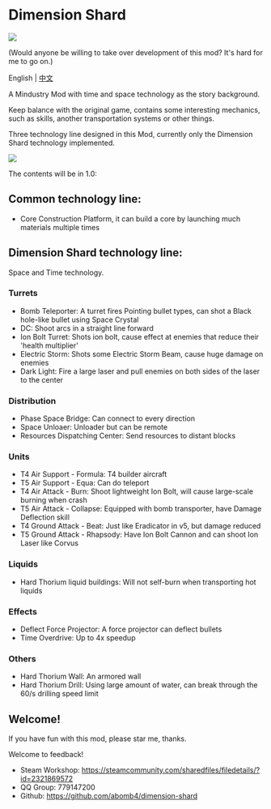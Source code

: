 # Dimension Shard
![](ad/logo.png)

(Would anyone be willing to take over development of this mod? It's hard for me to go on.)

English | [中文](README_cn.md)

A Mindustry Mod with time and space technology as the story background.

Keep balance with the original game, contains some interesting mechanics,
such as skills, another transportation systems or other things.

Three technology line designed in this Mod, currently only the Dimension Shard technology implemented.

![](ad/steam1.png)

The contents will be in 1.0:
## Common technology line:
- Core Construction Platform, it can build a core by launching much materials multiple times

## Dimension Shard technology line:
Space and Time technology.

### Turrets
- Bomb Teleporter: A turret fires Pointing bullet types, can shot a Black hole-like bullet using Space Crystal
- DC: Shoot arcs in a straight line forward
- Ion Bolt Turret: Shots ion bolt, cause effect at enemies that reduce their 'health multiplier'
- Electric Storm: Shots some Electric Storm Beam, cause huge damage on enemies
- Dark Light: Fire a large laser and pull enemies on both sides of the laser to the center

### Distribution
- Phase Space Bridge: Can connect to every direction
- Space Unloaer: Unloader but can be remote
- Resources Dispatching Center: Send resources to distant blocks

### Units
- T4 Air Support - Formula: T4 builder aircraft
- T5 Air Support - Equa: Can do teleport
- T4 Air Attack - Burn: Shoot lightweight Ion Bolt, will cause large-scale burning when crash
- T5 Air Attack - Collapse: Equipped with bomb transporter, have Damage Deflection skill
- T4 Ground Attack - Beat: Just like Eradicator in v5, but damage reduced
- T5 Ground Attack - Rhapsody: Have Ion Bolt Cannon and can shoot Ion Laser like Corvus

### Liquids
- Hard Thorium liquid buildings: Will not self-burn when transporting hot liquids

### Effects
- Deflect Force Projector: A force projector can deflect bullets
- Time Overdrive: Up to 4x speedup

### Others
- Hard Thorium Wall: An armored wall
- Hard Thorium Drill: Using large amount of water, can break through the 60/s drilling speed limit

## Welcome!
If you have fun with this mod, please star me, thanks.

Welcome to feedback!

- Steam Workshop: https://steamcommunity.com/sharedfiles/filedetails/?id=2321869572
- QQ Group: 779147200
- Github: https://github.com/abomb4/dimension-shard
